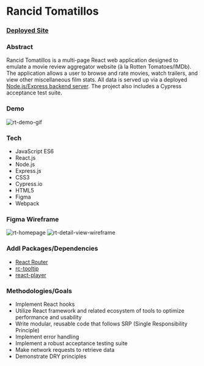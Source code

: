 # Rancid Tomatillos

### [Deployed Site](https://rancid-tomatillos-project.netlify.app/)

### Abstract

Rancid Tomatillos is a multi-page React web application designed to emulate a movie review aggregator website (à la Rotten Tomatoes/IMDb). The application allows a user to browse and rate movies, watch trailers, and view other miscellaneous film stats. All data is served up via a deployed [Node.js/Express backend server](https://github.com/sam-rice/rancid-tomatillos-api). The project also includes a Cypress acceptance test suite.

### Demo

![rt-demo-gif](https://user-images.githubusercontent.com/108169988/207406475-96fc58af-f1c1-4442-a5b6-febc0d4b6221.gif)

### Tech

- JavaScript ES6
- React.js
- Node.js
- Express.js
- CSS3
- Cypress.io
- HTML5
- Figma
- Webpack

### Figma Wireframe

![rt-homepage](https://user-images.githubusercontent.com/108169988/207408056-b912d18a-f7a3-466a-b995-adee81e3a53e.png)
![rt-detail-view-wireframe](https://user-images.githubusercontent.com/108169988/207408075-0ff84898-7b0f-4941-a1f0-5cfc1f834c99.png)


### Addl Packages/Dependencies

- [React Router](https://v5.reactrouter.com/)
- [rc-tooltip](https://www.npmjs.com/package/rc-tooltip)
- [react-player](https://www.npmjs.com/package/react-player)

### Methodologies/Goals

- Implement React hooks
- Utilize React framework and related ecosystem of tools to optimize performance and usability
- Write modular, reusable code that follows SRP (Single Responsibility Principle)
- Implement error handling
- Implement a robust acceptance testing suite
- Make network requests to retrieve data
- Demonstrate DRY principles
